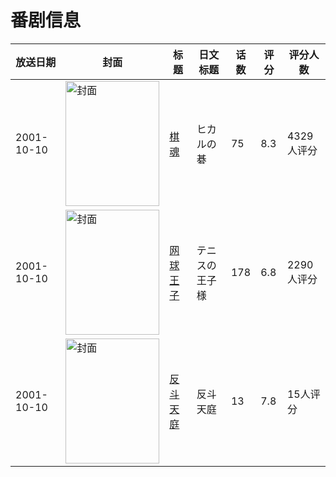 # 番剧信息

|放送日期|封面|标题|日文标题|话数|评分|评分人数|
|---|---|---|---|---|---|---|
|2001-10-10|<img src="https://lain.bgm.tv/pic/cover/c/c3/61/605_CZYx4.jpg" alt="封面" style="width:150px;height:200px;object-fit:cover;">|[棋魂](https://bangumi.tv/subject/605)|ヒカルの碁|75|8.3|4329人评分|
|2001-10-10|<img src="https://lain.bgm.tv/pic/cover/c/f2/2e/1939_pmidb.jpg" alt="封面" style="width:150px;height:200px;object-fit:cover;">|[网球王子](https://bangumi.tv/subject/1939)|テニスの王子様|178|6.8|2290人评分|
|2001-10-10|<img src="https://lain.bgm.tv/pic/cover/c/9d/09/36402_VTd28.jpg" alt="封面" style="width:150px;height:200px;object-fit:cover;">|[反斗天庭](https://bangumi.tv/subject/36402)|反斗天庭|13|7.8|15人评分|
